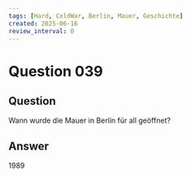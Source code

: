 ```yaml
---
tags: [Hard, ColdWar, Berlin, Mauer, Geschichte]
created: 2025-06-16
review_interval: 0
---
```


# Question 039

## Question

Wann wurde die Mauer in Berlin für all geöffnet?

## Answer

1989
